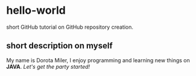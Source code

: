 # hello-world
short GitHub tutorial on GitHub repository creation.
## short description on myself
My name is Dorota Miler, I enjoy programming and learning new things on **JAVA**. 
*Let's get the party started!*
